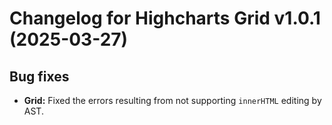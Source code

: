 # Changelog for Highcharts Grid v1.0.1 (2025-03-27)

## Bug fixes

- **Grid:** Fixed the errors resulting from not supporting `innerHTML` editing by AST.
